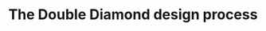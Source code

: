 ---
title: The Double Diamond design process
intro: A simple, graphical way to describe the design process, ensuring the right questions are asked at the right time.
link:
image:
category: Design thinking
---